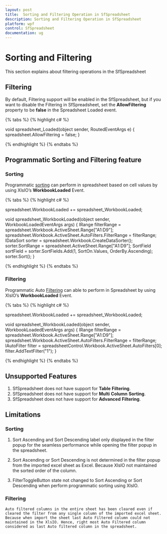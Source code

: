 ```yaml
---
layout: post
title:  Sorting and Filtering Operation in SfSpreadsheet
description: Sorting and Filtering Operation in SfSpreadsheet
platform: wpf
control: SfSpreadsheet
documentation: ug
---
```


# Sorting and Filtering

This section explains about filtering operations in the SfSpreadsheet

## Filtering

By default, Filtering support will be enabled in the SfSpreadsheet, but if you want to disable the Filtering in SfSpreadsheet, set the __**AllowFiltering**__ property to be **false** in the Spreadsheet Loaded event.  

{% tabs %}
{% highlight c# %}

void spreadsheet_Loaded(object sender, RoutedEventArgs e)
{
    spreadsheet.AllowFiltering = false;
}

{% endhighlight %}
{% endtabs %}


## Programmatic Sorting and Filtering feature

### Sorting 

Programmatic [sorting](https://help.syncfusion.com/file-formats/xlsio/worksheet-cells-manipulation#data-sorting "") can perform in spreadsheet based on cell values by using XlsIO’s **WorkbookLoaded** Event.

{% tabs %}
{% highlight c# %}

spreadsheet.WorkbookLoaded += spreadsheet_WorkbookLoaded;

void spreadsheet_WorkbookLoaded(object sender, WorkbookLoadedEventArgs args)
{
    IRange filterRange = spreadsheet.Workbook.ActiveSheet.Range["A1:D9"];
    spreadsheet.Workbook.ActiveSheet.AutoFilters.FilterRange = filterRange;
    IDataSort sorter = spreadsheet.Workbook.CreateDataSorter();
    sorter.SortRange = spreadsheet.ActiveSheet.Range["A1:D9"];
    SortField sortField = sorter.SortFields.Add(1, SortOn.Values, OrderBy.Ascending);
    sorter.Sort();
}

{% endhighlight %}
{% endtabs %}

### Filtering 

Programmatic Auto [Filtering](https://help.syncfusion.com/file-formats/xlsio/worksheet-cells-manipulation#data-filtering "") can able to perform in Spreadsheet by using XlsIO’s **WorkbookLoaded** Event.

{% tabs %}
{% highlight c# %}

spreadsheet.WorkbookLoaded += spreadsheet_WorkbookLoaded;

void spreadsheet_WorkbookLoaded(object sender, WorkbookLoadedEventArgs args)
{
    IRange filterRange = spreadsheet.Workbook.ActiveSheet.Range["A1:D9"];
    spreadsheet.Workbook.ActiveSheet.AutoFilters.FilterRange = filterRange;
    IAutoFilter filter = spreadsheetControl.Workbook.ActiveSheet.AutoFilters[0];
    filter.AddTextFilter("1");
} 

{% endhighlight %}
{% endtabs %}

## Unsupported Features

1. SfSpreadsheet does not have support for **Table** **Filtering**.
2. SfSpreadsheet does not have support for **Multi** **Column** **Sorting**.
3. SfSpreadsheet does not have support for **Advanced** **Filtering**.

## Limitations

### Sorting

1. Sort Ascending and Sort Descending label only displayed in the filter popup for the seamless performance while opening the filter popup in the spreadsheet.

2. Sort Ascending or Sort Descending is not determined in the filter popup from the imported excel sheet as Excel. Because XlsIO not maintained the sorted order of the column.

3. FilterToggleButton state not changed to Sort Ascending or Sort Descending when perform programmatic sorting using XlsIO.

### Filtering

    Auto filtered columns in the entire sheet has been cleared even if cleared the filter from any single column of the imported excel sheet. Because when import the sheet last Auto Filtered column could not maintained in the XlsIO. Hence, right most Auto Filtered column considered as last Auto filtered column in the spreadsheet.

